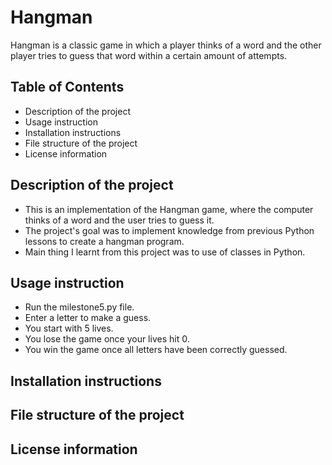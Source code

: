 # Hangman
Hangman is a classic game in which a player thinks of a word and the other player tries to guess that word within a certain amount of attempts.

## Table of Contents
- Description of the project
- Usage instruction
- Installation instructions
- File structure of the project
- License information

## Description of the project
  - This is an implementation of the Hangman game, where the computer thinks of a word and the user tries to guess it.
  - The project's goal was to implement knowledge from previous Python lessons to create a hangman program.
  - Main thing I learnt from this project was to use of classes in Python.

## Usage instruction
- Run the milestone5.py file.
- Enter a letter to make a guess.
- You start with 5 lives.
- You lose the game once your lives hit 0.
- You win the game once all letters have been correctly guessed.

## Installation instructions

## File structure of the project

## License information
